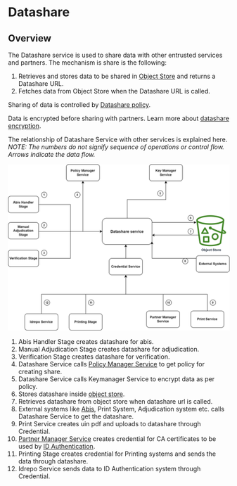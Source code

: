 # Datashare    

## Overview
The Datashare service is used to share data with other entrusted services and partners. The mechanism is share is the following: 
1. Retrieves and stores data to be shared in [Object Store](storage.md#object-store) and returns a Datashare URL.
1. Fetches data from Object Store when the Datashare URL is called.

Sharing of data is controlled by [Datashare policy](partner-policies.md#datashare-policy).

Data is encrypted before sharing with partners. Learn more about [datashare encryption](data-protection.md#datashare). 

The relationship of Datashare Service with other services is explained here. _NOTE: The numbers do not signify sequence of operations or control flow. Arrows indicate the data flow._

![](_images/datashare.png)

1. Abis Handler Stage creates datashare for abis.
2. Manual Adjudication Stage creates datashare for adjudication.
3. Verification Stage creates datashare for verification.
4. Datashare Service calls [Policy Manager Service](partner-management-services.md#policy-management-service) to get policy for creating share.
5. Datashare Service calls Keymanager Service to encrypt data as per policy.
6. Stores datashare inside [object store](storage.md#object-store).
7. Retrieves datashare from object store when datashare url is called.
8. External systems like [Abis](abis.md), Print System, Adjudication system etc. calls Datashare Service to get the datashare.
9. Print Service creates uin pdf and uploads to datashare through Credential.
10. [Partner Manager Service](partner-management-services.md) creates credential for CA certificates to be used by [ID Authentication](id-authentication.md).
11. Printing Stage creates credential for Printing systems and sends the data through datashare.
12. Idrepo Service sends data to ID Authentication system through Credential.





